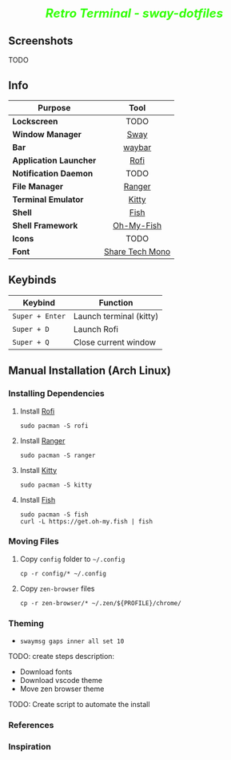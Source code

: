
<h2 align="center">
 <b style="font-size:24px;line-height:24px;vertical-align:middle; color: #33ff00;"><i>Retro Terminal - sway-dotfiles</i></b>
</h2>



## Screenshots

TODO

## Info

|Purpose|Tool|
| - | :--: |
|**Lockscreen**|TODO|
|**Window Manager**|[Sway](https://github.com/swaywm/sway)|
|**Bar**|[waybar](https://github.com/Alexays/Waybar)|
|**Application Launcher**|[Rofi](https://github.com/lbonn/rofi)|
|**Notification Daemon**|TODO|
|**File Manager**|[Ranger](https://github.com/ranger/ranger)|
|**Terminal Emulator**|[Kitty](https://github.com/kovidgoyal/kitty)|
|**Shell**|[Fish](https://github.com/fish-shell/fish-shell)|
|**Shell Framework**|[Oh-My-Fish](https://github.com/oh-my-fish/oh-my-fish)|
|**Icons**|TODO|
|**Font**|[Share Tech Mono](https://fonts.google.com/specimen/Share+Tech+Mono)|


## Keybinds 
|        Keybind         |                 Function                 |
| ---------------------- | ---------------------------------------- |
| `Super + Enter`        | Launch terminal (kitty)                  |
| `Super + D`            | Launch Rofi                              |
| `Super + Q`            | Close current window                     |


## Manual Installation (Arch Linux)

### Installing Dependencies
1. Install [Rofi](https://github.com/davatorium/rofi/blob/next/INSTALL.md)
    ```
    sudo pacman -S rofi
    ```
1. Install [Ranger](https://github.com/ranger/ranger?tab=readme-ov-file)
    ```
    sudo pacman -S ranger
    ```
1. Install [Kitty](ttps://github.com/kovidgoyal/kitty)
    ```
    sudo pacman -S kitty
    ```
1. Install [Fish](https://github.com/oh-my-fish/oh-my-fish)
    ```
    sudo pacman -S fish
    curl -L https://get.oh-my.fish | fish
    ```
### Moving Files
1. Copy `config` folder to `~/.config`
   ```
   cp -r config/* ~/.config
   ```
1. Copy `zen-browser` files
   ```
   cp -r zen-browser/* ~/.zen/${PROFILE}/chrome/ 
   ```

### Theming
- `swaymsg gaps inner all set 10`

TODO: create steps description:
- Download fonts
- Download vscode theme
- Move zen browser theme

TODO: Create script to automate the install

### References

### Inspiration
